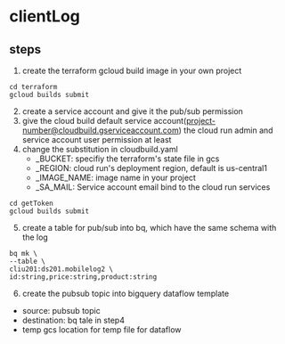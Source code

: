 # clientLog


## steps

1. create the terraform gcloud build image in your own project
```
cd terraform
gcloud builds submit
```
2. create a service account and give it the pub/sub permission
3. give the cloud build default service account(project-number@cloudbuild.gserviceaccount.com) the cloud run admin and service account user permission at least
4. change the substitution in cloudbuild.yaml
    - _BUCKET: specifiy the terraform's state file in gcs
    - _REGION: cloud run's deployment region, default is us-central1
    - _IMAGE_NAME: image name in your project
    - _SA_MAIL: Service account email bind to the cloud run services
```
cd getToken
gcloud builds submit
```
5. create a table for pub/sub into bq, which have the same schema with the log
```
bq mk \
--table \
cliu201:ds201.mobilelog2 \
id:string,price:string,product:string
```
6. create the pubsub topic into bigquery dataflow template
- source: pubsub topic
- destination: bq tale in step4
- temp gcs location for temp file for dataflow
